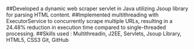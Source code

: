  ##Developed a dynamic web scraper servlet in Java utilizing Jsoup library for parsing HTML content.
 ##Implemented multithreading with ExecutorService to concurrently scrape multiple URLs, resulting in a 24.48% reduction in execution time compared to single-threaded processing.
 ##Skills used : Multithreadin, J2EE, Servlets, Jsoup Library, HTML5, CSS3 Git, GitHub
